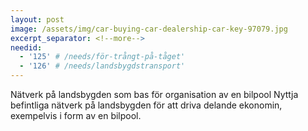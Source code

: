```yaml
---
layout: post
image: /assets/img/car-buying-car-dealership-car-key-97079.jpg
excerpt_separator: <!--more-->
needid:
  - '125' # /needs/för-trångt-på-tåget'
  - '126' # /needs/landsbygdstransport'
---
```

Nätverk på landsbygden som bas för organisation av en bilpool  <!--more-->
Nyttja befintliga nätverk på landsbygden för att driva delande ekonomin, exempelvis i form av en bilpool.

